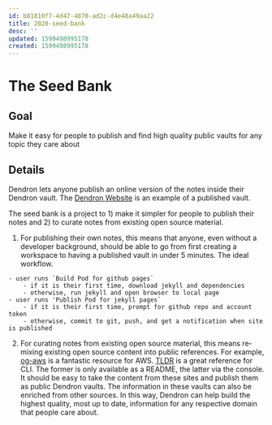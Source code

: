 ```yaml
---
id: b81810f7-4d47-4870-ad2c-d4e48a49aa22
title: 2020-seed-bank
desc: ''
updated: 1599498995178
created: 1599498995178
---
```


# The Seed Bank

## Goal

Make it easy for people to publish and find high quality public vaults for any topic they care about

## Details

Dendron lets anyone publish an online version of the notes inside their Dendron vault. The [Dendron Website](https://dendron.so/) is an example of a published vault. 

The seed bank is a project to 1) make it simpler for people to publish their notes and 2) to curate notes from existing open source material. 

1. For publishing their own notes, this means that anyone, even without a developer background, should be able to go from first creating a workspace to having a published vault in under 5 minutes. The ideal workflow.

```
- user runs `Build Pod for github pages`
    - if it is their first time, download jekyll and dependencies
    - otherwise, run jekyll and open browser to local page
- user runs 'Publish Pod for jekyll pages`
    - if it is their first time, prompt for github repo and account token
    - otherwise, commit to git, push, and get a notification when site is published
```

2. For curating notes from existing open source material, this means re-mixing existing open source content into public references. For example, [og-aws](https://github.com/open-guides/og-aws) is a fantastic resource for AWS. [TLDR](https://github.com/tldr-pages/tldr) is a great reference for CLI. The former is only available as a README, the latter via the console. It should be easy to take the content from these sites and publish them as public Dendron vaults. The information in these vaults can also be enriched from other sources. In this way, Dendron can help build the highest quality, most up to date, information for any respective domain that people care about.
